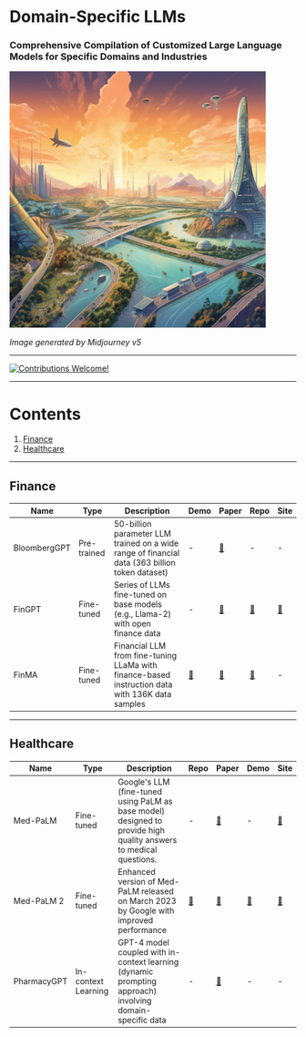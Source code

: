 # Domain-Specific LLMs
### Comprehensive Compilation of Customized Large Language Models for Specific Domains and Industries

<img src="./assets/landscape_midjourney.png" alt="Landscape" width="450"/>  

*Image generated by Midjourney v5*
___

[![Contributions Welcome!](https://img.shields.io/badge/Contributions-Welcome-brightgreen?style=for-the-badge)](./CONTRIBUTING.md)
___

# Contents
1. [Finance](#finance)
2. [Healthcare](#healthcare)

___
<a name="finance"></a>
## Finance
| Name | Type | Description | Demo | Paper | Repo | Site |
| --- | --- | --- | --- | --- | --- | --- |
| BloombergGPT | Pre-trained | 50-billion parameter LLM trained on a wide range of financial data (363 billion token dataset) | - | [:link:](https://arxiv.org/abs/2303.17564) | - | - |
| FinGPT | Fine-tuned | Series of LLMs fine-tuned on base models (e.g., Llama-2) with open finance data | - | [:link:](https://arxiv.org/abs/2306.06031)  | [:link:](https://github.com/AI4Finance-Foundation/FinGPT) | [:link:](https://website.com) |
| FinMA | Fine-tuned | Financial LLM from fine-tuning LLaMa with finance-based instruction data with 136K data samples| [:link:](https://huggingface.co/ChanceFocus/finma-7b-nlp) | [:link:](https://arxiv.org/abs/2306.05443)  | [:link:](https://github.com/chancefocus/PIXIU) | - |


___
<a name="healthcare"></a>
## Healthcare
| Name | Type | Description | Repo | Paper | Demo | Site |
| --- | --- | --- | --- | --- | --- | --- |
| Med-PaLM | Fine-tuned | Google's LLM (fine-tuned using PaLM as base model) designed to provide high quality answers to medical questions. | - | [:link:](https://www.nature.com/articles/s41586-023-06291-2)  | - | [:link:](https://sites.research.google/med-palm/) |
| Med-PaLM 2 | Fine-tuned | Enhanced version of Med-PaLM released on March 2023 by Google with improved performance | [:link:](https://www.youtube.com/watch?v=3Ud-BMOCkDI&ab_channel=Google) | [:link:](https://arxiv.org/pdf/2305.09617.pdf)  | [:link:](https://repo.com) | [:link:](https://cloud.google.com/blog/topics/healthcare-life-sciences/sharing-google-med-palm-2-medical-large-language-model) |
| PharmacyGPT | In-context Learning | GPT-4 model coupled with in-context learning (dynamic prompting approach) involving domain-specific data | - | [:link:](https://arxiv.org/abs/2307.10432)  | - | - |


<!-- | Name of LLM | Model Type (e.g., Fine-tuned) | Brief info | [:link:](https://demo.com) | [:link:](https://paper.com)  | [:link:](https://repo.com) | [:link:](https://website.com) | | -->